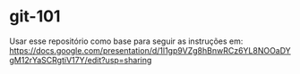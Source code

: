 # git-101

Usar esse repositório como base para seguir as instruções em:
https://docs.google.com/presentation/d/1l1gp9VZg8hBnwRCz6YL8NOOaDYgM12rYaSCRgtiV17Y/edit?usp=sharing 
